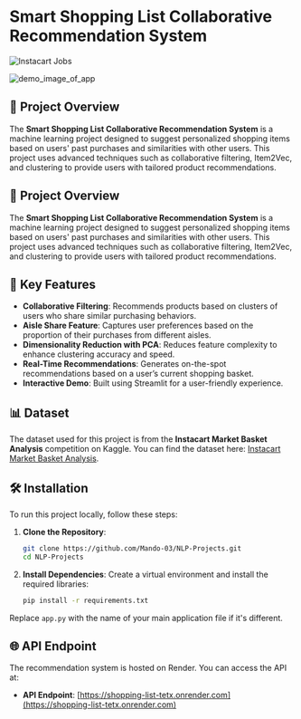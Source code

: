 # Smart Shopping List Collaborative Recommendation System

![Instacart Jobs](https://parade.com/.image/t_share/MTkwNTgxMjU3NTk4ODA1MTE3/instacart-jobs.png)


![demo_image_of_app](https://drive.google.com/uc?export=view&id=1cz5Vtxa5j3g-MqqcKRE3ToSW4ceo_5Nc)

## 🚀 Project Overview

The **Smart Shopping List Collaborative Recommendation System** is a machine learning project designed to suggest personalized shopping items based on users' past purchases and similarities with other users. This project uses advanced techniques such as collaborative filtering, Item2Vec, and clustering to provide users with tailored product recommendations.

## 🚀 Project Overview

The **Smart Shopping List Collaborative Recommendation System** is a machine learning project designed to suggest personalized shopping items based on users' past purchases and similarities with other users. This project uses advanced techniques such as collaborative filtering, Item2Vec, and clustering to provide users with tailored product recommendations.

## 🌟 Key Features

- **Collaborative Filtering**: Recommends products based on clusters of users who share similar purchasing behaviors.
- **Aisle Share Feature**: Captures user preferences based on the proportion of their purchases from different aisles.
- **Dimensionality Reduction with PCA**: Reduces feature complexity to enhance clustering accuracy and speed.
- **Real-Time Recommendations**: Generates on-the-spot recommendations based on a user’s current shopping basket.
- **Interactive Demo**: Built using Streamlit for a user-friendly experience.

## 📊 Dataset

The dataset used for this project is from the **Instacart Market Basket Analysis** competition on Kaggle. You can find the dataset here: [Instacart Market Basket Analysis](https://www.kaggle.com/c/instacart-market-basket-analysis/data).

## 🛠 Installation

To run this project locally, follow these steps:

1. **Clone the Repository**:
   ```bash
   git clone https://github.com/Mando-03/NLP-Projects.git
   cd NLP-Projects
   ```

2. **Install Dependencies**:
   Create a virtual environment and install the required libraries:
   ```bash
   pip install -r requirements.txt
   ```

Replace `app.py` with the name of your main application file if it's different.

## 🌐 API Endpoint

The recommendation system is hosted on Render. You can access the API at:

- **API Endpoint**: [https://shopping-list-tetx.onrender.com](https://shopping-list-tetx.onrender.com)
